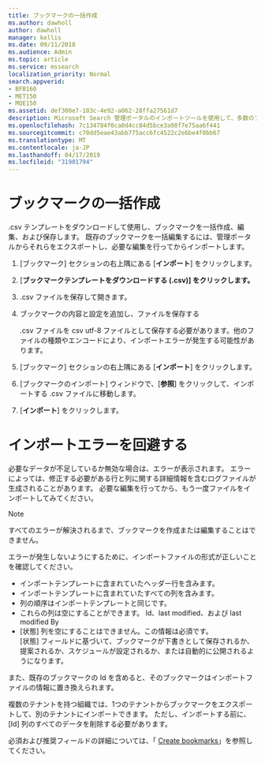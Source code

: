 ```yaml
---
title: ブックマークの一括作成
ms.author: dawholl
author: dawholl
manager: kellis
ms.date: 09/11/2018
ms.audience: Admin
ms.topic: article
ms.service: mssearch
localization_priority: Normal
search.appverid:
- BFB160
- MET150
- MOE150
ms.assetid: def300e7-103c-4e92-a062-28ffa27561d7
description: Microsoft Search 管理ポータルのインポートツールを使用して、多数のブックマークを一度に作成する
ms.openlocfilehash: 7c134784f0ca0d4cc84d5bce3a98f7e75aa6f441
ms.sourcegitcommit: c70dd5eae43abb775acc6fc4522c2e6be4f0bb67
ms.translationtype: MT
ms.contentlocale: ja-JP
ms.lasthandoff: 04/17/2019
ms.locfileid: "31901794"
---
```

# <a name="bulk-create-bookmarks"></a>ブックマークの一括作成

.csv テンプレートをダウンロードして使用し、ブックマークを一括作成、編集、および保存します。 既存のブックマークを一括編集するには、管理ポータルからそれらをエクスポートし、必要な編集を行ってからインポートします。
  
1. [ブックマーク] セクションの右上隅にある [**インポート**] をクリックします。
    
2. [**ブックマークテンプレートをダウンロードする (.csv)] をクリックします。**
    
3. .csv ファイルを保存して開きます。
    
4. ブックマークの内容と設定を追加し、ファイルを保存する

    .csv ファイルを csv utf-8 ファイルとして保存する必要があります。他のファイルの種類やエンコードにより、インポートエラーが発生する可能性があります。
    
5. [ブックマーク] セクションの右上隅にある [**インポート**] をクリックします。
    
6. [ブックマークのインポート] ウィンドウで、[**参照**] をクリックして、インポートする .csv ファイルに移動します。 
    
7. [**インポート**] をクリックします。

# <a name="prevent-import-errors"></a>インポートエラーを回避する      
必要なデータが不足しているか無効な場合は、エラーが表示されます。 エラーによっては、修正する必要がある行と列に関する詳細情報を含むログファイルが生成されることがあります。 必要な編集を行ってから、もう一度ファイルをインポートしてみてください。

> [!NOTE]
> すべてのエラーが解決されるまで、ブックマークを作成または編集することはできません。 

エラーが発生しないようにするために、インポートファイルの形式が正しいことを確認してください。
- インポートテンプレートに含まれていたヘッダー行を含みます。
- インポートテンプレートに含まれていたすべての列を含みます。
- 列の順序はインポートテンプレートと同じです。
- これらの列は空にすることができます。 Id、last modified、および last modified By
- [状態] 列を空にすることはできません。この情報は必須です。  
[状態] フィールドに基づいて、ブックマークが下書きとして保存されるか、提案されるか、スケジュールが設定されるか、または自動的に公開されるようになります。

また、既存のブックマークの Id を含めると、そのブックマークはインポートファイルの情報に置き換えられます。

複数のテナントを持つ組織では、1つのテナントからブックマークをエクスポートして、別のテナントにインポートできます。 ただし、インポートする前に、[Id] 列のすべてのデータを削除する必要があります。

必須および推奨フィールドの詳細については、「 [Create bookmarks](create-bookmarks.md)」を参照してください。
